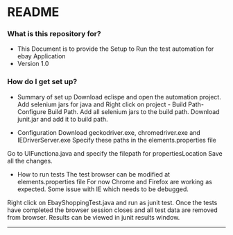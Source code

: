 # README #

### What is this repository for? ###

* This Document is to provide the Setup to Run the test automation for ebay Application
* Version 1.0

### How do I get set up? ###

* Summary of set up
Download eclispe and open the automation project.
Add selenium jars for java and Right click on project - Build Path- Configure Build Path.
Add all selenium jars to the build path.
Download junit.jar and add it to build path.

* Configuration
Download geckodriver.exe, chromedriver.exe  and IEDriverServer.exe
Specify these paths in the elements.properties file

Go to UIFunctiona.java and specify the filepath for propertiesLocation
Save all the changes.

* How to run tests
The test browser can be modified at elements.properties file
For now Chrome and Firefox are working as expected. Some issue with IE which needs to be debugged.

Right click on EbayShoppingTest.java and run as junit test.
Once the tests have completed the browser session closes and all test data are removed from browser.
Results can be viewed in junit results window.

--------------------------------------------------